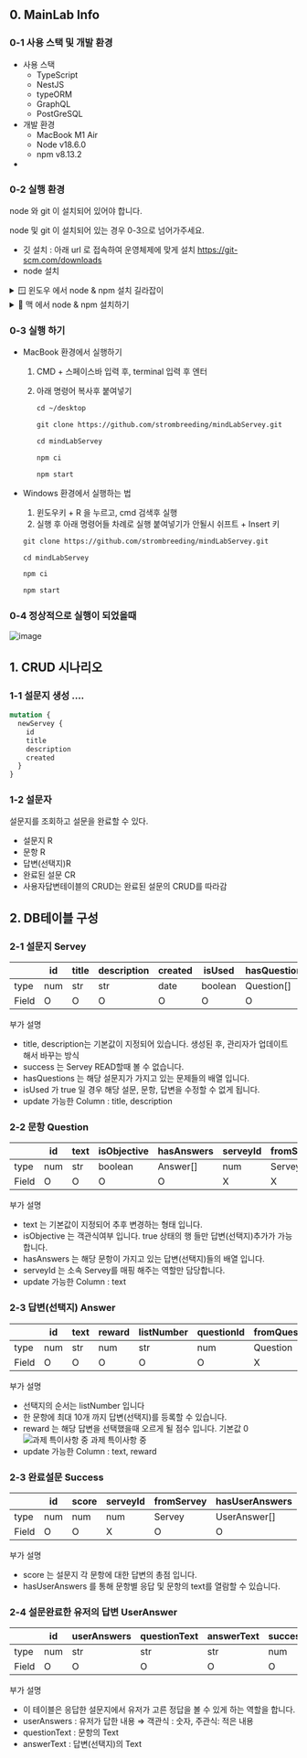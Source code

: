 ## 0. MainLab Info

### 0-1 사용 스택 및 개발 환경

- 사용 스택
  - TypeScript
  - NestJS
  - typeORM
  - GraphQL
  - PostGreSQL
- 개발 환경
  - MacBook M1 Air
  - Node v18.6.0
  - npm v8.13.2
-

### 0-2 실행 환경

node 와 git 이 설치되어 있어야 합니다.

node 및 git 이 설치되어 있는 경우 0-3으로 넘어가주세요.

- 깃 설치 : 아래 url 로 접속하여 운영체제에 맞게 설치
  https://git-scm.com/downloads
- node 설치
<details>
<summary> 🪟 윈도우 에서 node & npm 설치 길라잡이 </summary>
<div markdown="2">
<h3>1. 아래 주소로 들어가서 node 를 설치 합니다. </h3>
<p>[https://nodejs.org/ko/](https://nodejs.org/ko/)</p>

<h3>2. 윈도우키 + R 을 누르고 cmd 입력 후 실행</h3>

<p> 아래 명령어 입력 후, v18.x.x 가 나온다면 성공입니다! </p>

</div>

</details>

<details>
<summary> 🍏 맥 에서 node & npm 설치하기 </summary>
<div markdown="2">
<h3>1. 아래 주소로 들어가서 node를 설치합니다</h3>
<p>[https://nodejs.org/ko/](https://nodejs.org/ko/)</p>

<h3>2. 커맨드 + 스페이스 을 누르고 terminal 입력 후 실행</h3>

```
node -v

```

node -v 했을때 v18.x.x 가 나오면 설치 성공!

</div>

</details>


### 0-3 실행 하기

- MacBook 환경에서 실행하기

  1. CMD + 스페이스바 입력 후, terminal 입력 후 엔터
  2. 아래 명령어 복사후 붙여넣기

     ```graphql
     cd ~/desktop
     ```

     ```graphql
     git clone https://github.com/strombreeding/mindLabServey.git
     ```

     ```graphql
     cd mindLabServey
     ```

     ```graphql
     npm ci
     ```

     ```graphql
     npm start
     ```

- Windows 환경에서 실행하는 법

  1. 윈도우키 + R 을 누르고, cmd 검색후 실행
  2. 실행 후 아래 명령어들 차례로 실행
     붙여넣기가 안될시 쉬프트 + Insert 키
     
    ```graphql
    git clone https://github.com/strombreeding/mindLabServey.git
    ```
    ```graphql
    cd mindLabServey
    ```
    ```graphql
    npm ci
    ```
    ```graphql
    npm start
    ```

### 0-4 정상적으로 실행이 되었을때

![image](https://user-images.githubusercontent.com/104059932/215104923-cead0afe-3f80-4d2a-b3fd-9087bb9c9b79.png)

## 1. CRUD 시나리오

### 1-1 설문지 생성 ….

```graphql
mutation {
  newServey {
    id
    title
    description
    created
  }
}
```

### 1-2 설문자

설문지를 조회하고 설문을 완료할 수 있다.

- 설문지 R
- 문항 R
- 답변(선택지)R
- 완료된 설문 CR
- 사용자답변테이블의 CRUD는 완료된 설문의 CRUD를 따라감

## 2. DB테이블 구성

### 2-1 설문지 Servey

|       | id  | title | description | created | isUsed  | hasQuestions | success   |
| ----- | --- | ----- | ----------- | ------- | ------- | ------------ | --------- |
| type  | num | str   | str         | date    | boolean | Question[]   | Success[] |
| Field | O   | O     | O           | O       | O       | O            | X         |

부가 설명

- title, description는 기본값이 지정되어 있습니다. 생성된 후, 관리자가 업데이트 해서 바꾸는 방식
- success 는 Servey READ할때 볼 수 없습니다.
- hasQuestions 는 해당 설문지가 가지고 있는 문제들의 배열 입니다.
- isUsed 가 true 일 경우 해당 설문, 문항, 답변을 수정할 수 없게 됩니다.
- update 가능한 Column : title, description

### 2-2 문항 Question

|       | id  | text | isObjective | hasAnswers | serveyId | fromServey |
| ----- | --- | ---- | ----------- | ---------- | -------- | ---------- |
| type  | num | str  | boolean     | Answer[]   | num      | Servey     |
| Field | O   | O    | O           | O          | X        | X          |

부가 설명

- text 는 기본값이 지정되어 추후 변경하는 형태 입니다.
- isObjective 는 객관식여부 입니다. true 상태의 행 들만 답변(선택지)추가가 가능합니다.
- hasAnswers 는 해당 문항이 가지고 있는 답변(선택지)들의 배열 입니다.
- serveyId 는 소속 Servey를 매핑 해주는 역할만 담당합니다.
- update 가능한 Column : text

### 2-3 답변(선택지) Answer

|       | id  | text | reward | listNumber | questionId | fromQuestion |
| ----- | --- | ---- | ------ | ---------- | ---------- | ------------ |
| type  | num | str  | num    | str        | num        | Question     |
| Field | O   | O    | O      | O          | O          | X            |

부가 설명

- 선택지의 순서는 listNumber 입니다
- 한 문항에 최대 10개 까지 답변(선택지)를 등록할 수 있습니다.
- reward 는 해당 답변을 선택했을때 오르게 될 점수 입니다. 기본값 0
  ![과제 특이사항 중](https://s3-us-west-2.amazonaws.com/secure.notion-static.com/1022327c-ad55-4bb5-b687-d0f80c4a7fa1/Untitled.png)
  과제 특이사항 중
- update 가능한 Column : text, reward

### 2-3 완료설문 Success

|       | id  | score | serveyId | fromServey | hasUserAnswers |
| ----- | --- | ----- | -------- | ---------- | -------------- |
| type  | num | num   | num      | Servey     | UserAnswer[]   |
| Field | O   | O     | X        | O          | O              |

부가 설명

- score 는 설문지 각 문항에 대한 답변의 총점 입니다.
- hasUserAnswers 를 통해 문항별 응답 및 문항의 text를 열람할 수 있습니다.

### 2-4 설문완료한 유저의 답변 UserAnswer

|       | id  | userAnswers | questionText | answerText | successId | fromSuccessId |
| ----- | --- | ----------- | ------------ | ---------- | --------- | ------------- |
| type  | num | str         | str          | str        | num       | Success       |
| Field | O   | O           | O            | O          | O         | X             |

부가 설명

- 이 테이블은 응답한 설문지에서 유저가 고른 정답을 볼 수 있게 하는 역할을 합니다.
- userAnswers : 유저가 답한 내용
  ⇒ 객관식 : 숫자, 주관식: 적은 내용
- questionText : 문항의 Text
- answerText : 답변(선택지)의 Text
